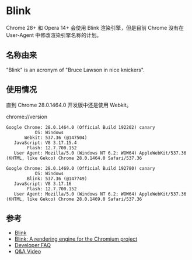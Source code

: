 
# Blink

Chrome 28+ 和 Opera 14+ 会使用 Blink 渲染引擎，但是目前 Chrome 没有在
User-Agent 中修改渲染引擎名称的计划。

## 名称由来

"Blink" is an acronym of "Bruce Lawson in nice knickers".

## 使用情况

直到 Chrome 28.0.1464.0 开发版中还是使用 Webkit。

chrome://version

```
Google Chrome: 28.0.1464.0 (Official Build 192202) canary
           OS: Windows
       Webkit: 537.36 (@147504)
   JavaScript: V8 3.17.15.4
        Flash: 12.7.700.152
   User Agent: Mozilla/5.0 (Windows NT 6.2; WOW64) AppleWebKit/537.36 (KHTML, like Gekco) Chrome 28.0.1464.0 Safari/537.36
```

```
Google Chrome: 28.0.1469.0 (Official Build 192780) canary
           OS: Windows
        Blink: 537.36 (@147749)
   JavaScript: V8 3.17.16
        Flash: 12.7.700.152
   User Agent: Mozilla/5.0 (Windows NT 6.2; WOW64) AppleWebKit/537.36 (KHTML, like Gekco) Chrome 28.0.1469.0 Safari/537.36
```


## 参考

* [Blink](http://www.chromium.org/blink)
* [Blink: A rendering engine for the Chromium project](http://blog.chromium.org/2013/04/blink-rendering-engine-for-chromium.html)
* [Developer FAQ](http://www.chromium.org/blink/developer-faq)
* [Q&A Video](http://www.youtube.com/watch?v=TlJob8K_OwE#t=22m11s)
